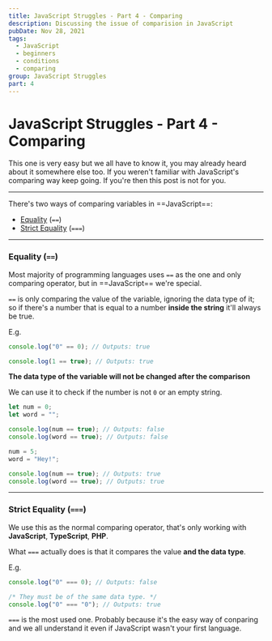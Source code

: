 ```yaml
---
title: JavaScript Struggles - Part 4 - Comparing
description: Discussing the issue of comparision in JavaScript
pubDate: Nov 28, 2021
tags:
  - JavaScript
  - beginners
  - conditions
  - comparing
group: JavaScript Struggles
part: 4
---
```


# JavaScript Struggles - Part 4 - Comparing

This one is very easy but we all have to know it, you may already heard about it somewhere else too.
If you weren't familiar with JavaScript's comparing way keep going. If you're then this post is not for you.

---

There's two ways of comparing variables in ==JavaScript==:

- [Equality](#equality) (`==`)
- [Strict Equality](#strict) (`===`)

---

### Equality (`==`)

Most majority of programming languages uses `==` as the one and only comparing operator, but in ==JavaScript== we're special.

`==` is only comparing the value of the variable, ignoring the data type of it; so if there's a number that is equal to a number **inside the string** it'll always be true.

E.g.

```js
console.log("0" == 0); // Outputs: true

console.log(1 == true); // Outputs: true
```

**The data type of the variable will not be changed after the comparison**

We can use it to check if the number is not `0` or an empty string.

```js
let num = 0;
let word = "";

console.log(num == true); // Outputs: false
console.log(word == true); // Outputs: false

num = 5;
word = "Hey!";

console.log(num == true); // Outputs: true
console.log(word == true); // Outputs: true
```

---

### Strict Equality (`===`)

We use this as the normal comparing operator, that's only working with **JavaScript**, **TypeScript**, **PHP**.

What `===` actually does is that it compares the value **and the data type**.

E.g.

```js
console.log("0" === 0); // Outputs: false

/* They must be of the same data type. */
console.log("0" === "0"); // Outputs: true
```

`===` is the most used one. Probably because it's the easy way of conparing and we all understand it even if JavaScript wasn't your first language.
